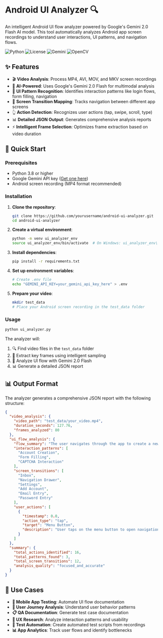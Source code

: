 # Android UI Analyzer 🔍

An intelligent Android UI flow analyzer powered by Google's Gemini 2.0 Flash AI model. This tool automatically analyzes Android app screen recordings to understand user interactions, UI patterns, and navigation flows.

![Python](https://img.shields.io/badge/python-v3.8+-blue.svg)
![License](https://img.shields.io/badge/license-MIT-green.svg)
![Gemini](https://img.shields.io/badge/Gemini-2.0%20Flash-orange.svg)
![OpenCV](https://img.shields.io/badge/OpenCV-4.8.1-red.svg)

## ✨ Features

- 🎬 **Video Analysis**: Process MP4, AVI, MOV, and MKV screen recordings
- 🧠 **AI-Powered**: Uses Google's Gemini 2.0 Flash for multimodal analysis
- 📱 **UI Pattern Recognition**: Identifies interaction patterns like login flows, form filling, navigation
- 🔄 **Screen Transition Mapping**: Tracks navigation between different app screens
- 👆 **Action Detection**: Recognizes user actions (tap, swipe, scroll, type)
- 📊 **Detailed JSON Output**: Generates comprehensive analysis reports
- ⚡ **Intelligent Frame Selection**: Optimizes frame extraction based on video duration

## 🚀 Quick Start

### Prerequisites

- Python 3.8 or higher
- Google Gemini API key ([Get one here](https://aistudio.google.com/app/apikey))
- Android screen recording (MP4 format recommended)

### Installation

1. **Clone the repository**:
   ```bash
   git clone https://github.com/yourusername/android-ui-analyzer.git
   cd android-ui-analyzer
   ```

2. **Create a virtual environment**:
   ```bash
   python -m venv ui_analyzer_env
   source ui_analyzer_env/bin/activate  # On Windows: ui_analyzer_env\Scripts\activate
   ```

3. **Install dependencies**:
   ```bash
   pip install -r requirements.txt
   ```

4. **Set up environment variables**:
   ```bash
   # Create .env file
   echo "GEMINI_API_KEY=your_gemini_api_key_here" > .env
   ```

5. **Prepare your video**:
   ```bash
   mkdir test_data
   # Place your Android screen recording in the test_data folder
   ```

### Usage

```bash
python ui_analyzer.py
```

The analyzer will:
1. 🔍 Find video files in the `test_data` folder
2. 📸 Extract key frames using intelligent sampling
3. 🧠 Analyze UI flow with Gemini 2.0 Flash
4. 📊 Generate a detailed JSON report

## 📊 Output Format

The analyzer generates a comprehensive JSON report with the following structure:

```json
{
  "video_analysis": {
    "video_path": "test_data/your_video.mp4",
    "duration_seconds": 127.76,
    "frames_analyzed": 80
  },
  "ui_flow_analysis": {
    "flow_summary": "The user navigates through the app to create a new email account...",
    "interaction_patterns": [
      "Account Creation",
      "Form Filling", 
      "CAPTCHA Interaction"
    ],
    "screen_transitions": [
      "Inbox",
      "Navigation Drawer",
      "Settings",
      "Add Account",
      "Email Entry",
      "Password Entry"
    ],
    "user_actions": [
      {
        "timestamp": 0.0,
        "action_type": "tap",
        "target": "Menu Button",
        "description": "User taps on the menu button to open navigation drawer"
      }
    ]
  },
  "summary": {
    "total_actions_identified": 16,
    "total_patterns_found": 3,
    "total_screen_transitions": 12,
    "analysis_quality": "focused_and_accurate"
  }
}
```

## 🎯 Use Cases

- **📱 Mobile App Testing**: Automate UI flow documentation
- **🔄 User Journey Analysis**: Understand user behavior patterns
- **📋 QA Documentation**: Generate test case documentation
- **🎨 UX Research**: Analyze interaction patterns and usability
- **🤖 Test Automation**: Create automated test scripts from recordings
- **📊 App Analytics**: Track user flows and identify bottlenecks
